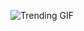 
<!-- GIF_SECTION -->
![Trending GIF](https://media3.giphy.com/media/v1.Y2lkPThiYjIxNzcybWkzYmIweHlkdmcyb3Btc3ZiNzkya2c2bnQzZ3pzNHN0aTVkZHB4NSZlcD12MV9naWZzX3NlYXJjaCZjdD1n/vikmf2KDVzxyE/giphy.gif)
<!-- END_GIF_SECTION -->
